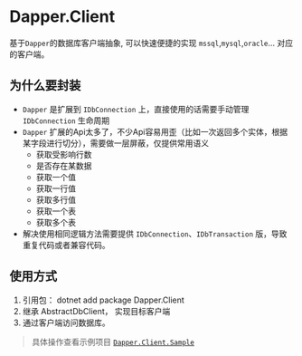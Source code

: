 # Dapper.Client
基于`Dapper`的数据库客户端抽象, 可以快速便捷的实现 `mssql`,`mysql`,`oracle`... 对应的客户端。

## 为什么要封装
* `Dapper` 是扩展到 `IDbConnection` 上，直接使用的话需要手动管理 `IDbConnection` 生命周期
* `Dapper` 扩展的Api太多了，不少Api容易用歪（比如一次返回多个实体，根据某字段进行切分），需要做一层屏蔽，仅提供常用语义
    * 获取受影响行数
    * 是否存在某数据
    * 获取一个值
    * 获取一行值
    * 获取多行值
    * 获取一个表
    * 获取多个表
* 解决使用相同逻辑方法需要提供 `IDbConnection`、`IDbTransaction` 版，导致重复代码或者兼容代码。

## 使用方式
1. 引用包： dotnet add package Dapper.Client
1. 继承 AbstractDbClient， 实现目标客户端
2. 通过客户端访问数据库。

> 具体操作查看示例项目 [`Dapper.Client.Sample`](https://github.com/thisXYH/Dapper.Client/tree/master/Dapper.Client.Sample)